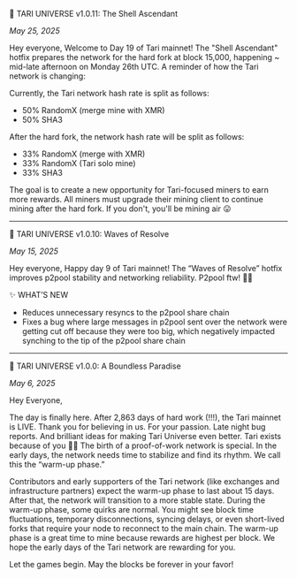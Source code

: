 🚀 TARI UNIVERSE v1.0.11: The Shell Ascendant

_May 25, 2025_

Hey everyone,
Welcome to Day 19 of Tari mainnet! The "Shell Ascendant" hotfix prepares the network for the hard fork at block 15,000, happening ~ mid-late afternoon on Monday 26th UTC. A reminder of how the Tari network is changing:

Currently, the Tari network hash rate is split as follows:
- 50% RandomX (merge mine with XMR)
- 50% SHA3

After the hard fork, the network hash rate will be split as follows:
- 33% RandomX (merge with XMR)
- 33% RandomX (Tari solo mine)
- 33% SHA3

The goal is to create a new opportunity for Tari-focused miners to earn more rewards. All miners must upgrade their mining client to continue mining after the hard fork. If you don't, you'll be mining air 😛

---

🚀 TARI UNIVERSE v1.0.10: Waves of Resolve

_May 15, 2025_

Hey everyone,
Happy day 9 of Tari mainnet! The “Waves of Resolve” hotfix improves p2pool stability and networking reliability. P2pool ftw! 💜🐢

✨ WHAT’S NEW
- Reduces unnecessary resyncs to the p2pool share chain
- Fixes a bug where large messages in p2pool sent over the network were getting cut off because they were too big, which negatively impacted synching to the tip of the p2pool share chain

---

🚀 TARI UNIVERSE v1.0.0: A Boundless Paradise

_May 6, 2025_

Hey Everyone,

The day is finally here. After 2,863 days of hard work (!!!), the Tari mainnet is LIVE. Thank you for believing in us. For your passion. Late night bug reports. And brilliant ideas for making Tari Universe even better. Tari exists because of you 💜🐢
The birth of a proof-of-work network is special. In the early days, the network needs time to stabilize and find its rhythm. We call this the “warm-up phase.”

Contributors and early supporters of the Tari network (like exchanges and infrastructure partners) expect the warm-up phase to last about 15 days. After that, the network will transition to a more stable state.
During the warm-up phase, some quirks are normal. You might see block time fluctuations, temporary disconnections, syncing delays, or even short-lived forks that require your node to reconnect to the main chain.
The warm-up phase is a great time to mine because rewards are highest per block. We hope the early days of the Tari network are rewarding for you.

Let the games begin. May the blocks be forever in your favor!
